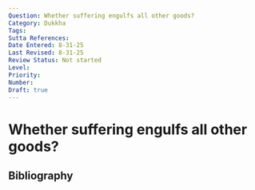 ```yaml
---
Question: Whether suffering engulfs all other goods?
Category: Dukkha
Tags: 
Sutta References: 
Date Entered: 8-31-25
Last Revised: 8-31-25
Review Status: Not started
Level: 
Priority: 
Number: 
Draft: true
---
```


# Whether suffering engulfs all other goods?

## Bibliography

<!-- 

Notes:



 -->
